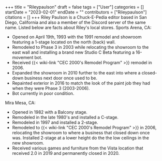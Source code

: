 +++
title = "Rileypaulson"
draft = false
tags = ["User"]
categories = []
startDate = "2023-02-01"
endDate = ""
contributors = ["Rileypaulson"]
citations = []
+++
Riley Paulson is a Chuck-E-Pedia editor based in San Diego, California and also a member of the Discord server of the same name.
Listed below are facts about Riley's local stores.
Sports Arena, CA:

- Opened on April 19th, 1993 with the 1991 remodel and showroom featuring a 1-stage located on the north (back) wall.
- Remodeled to Phase 3 in 2003 while relocating the showroom to the east wall and installing a brand new Studio C Beta featuring a 16-movement bot.
- Received {{< wiki-link "CEC 2000's Remodel Program" >}} remodel in 2006.
- Expanded the showroom in 2010 further to the east into where a closed-down business next door once used to be.
- Repainted exterior in 2016 to match the look of the paint job they had when they were Phase 3 (2003-2006).
- Bot currently in poor condition.

Mira Mesa, CA:

- Opened in 1982 with a Balcony stage.
- Remodeled in the late 1980's and installed a C-stage.
- Remodeled in 1997 and installed a 2-stage.
- Remodeled to {{< wiki-link "CEC 2000's Remodel Program" >}} in 2006, relocating the showroom to where a business that closed down once was. Installed 2-stage at a lower height do the the low ceilings in the new showroom.
- Received various games and furniture from the Vista location that received 2.0 in 2019 and permanently closed in 2020.
